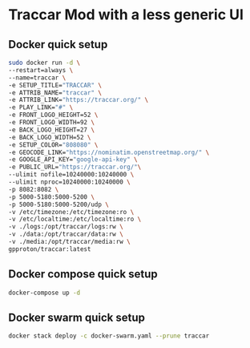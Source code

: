 # Traccar Mod with a less generic UI

## Docker quick setup

```bash
sudo docker run -d \
--restart=always \
--name=traccar \
-e SETUP_TITLE="TRACCAR" \
-e ATTRIB_NAME="traccar" \
-e ATTRIB_LINK="https://traccar.org/" \
-e PLAY_LINK="#" \
-e FRONT_LOGO_HEIGHT=52 \
-e FRONT_LOGO_WIDTH=92 \
-e BACK_LOGO_HEIGHT=27 \
-e BACK_LOGO_WIDTH=52 \
-e SETUP_COLOR="808080" \
-e GEOCODE_LINK="https://nominatim.openstreetmap.org/" \
-e GOOGLE_API_KEY="google-api-key" \
-e PUBLIC_URL="https://traccar.org/"\
--ulimit nofile=10240000:10240000 \
--ulimit nproc=10240000:10240000 \
-p 8082:8082 \
-p 5000-5180:5000-5200 \
-p 5000-5180:5000-5200/udp \
-v /etc/timezone:/etc/timezone:ro \
-v /etc/localtime:/etc/localtime:ro \
-v ./logs:/opt/traccar/logs:rw \
-v ./data:/opt/traccar/data:rw \
-v ./media:/opt/traccar/media:rw \
gpproton/traccar:latest
```

## Docker compose quick setup

```bash
docker-compose up -d
```

## Docker swarm quick setup

```bash
docker stack deploy -c docker-swarm.yaml --prune traccar
```
